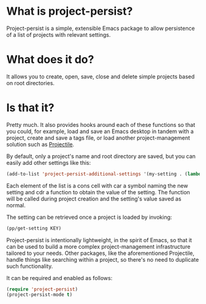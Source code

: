 # What is project-persist?
Project-persist is a simple, extensible Emacs package to allow persistence of a list of projects with relevant settings.

# What does it do?
It allows you to create, open, save, close and delete simple projects based on root directories.

# Is that it?
Pretty much. It also provides hooks around each of these functions so that you could, for example, load and save an Emacs desktop in tandem with a project, create and save a tags file, or load another project-management solution such as [Projectile](https://github.com/bbatsov/projectile).

By default, only a project's name and root directory are saved, but you can easily add other settings like this:

```lisp
(add-to-list 'project-persist-additional-settings '(my-setting . (lambda () (read-from-minibuffer "My setting: "))))
```

Each element of the list is a cons cell with car a symbol naming the new setting and cdr a function to obtain the value of the setting. The function will be called during project creation and the setting's value saved as normal.

The setting can be retrieved once a project is loaded by invoking:

```lisp
(pp/get-setting KEY)
```

Project-persist is intentionally lightweight, in the spirit of Emacs, so that it can be used to build a more complex project-management infrastructure tailored to your needs. Other packages, like the aforementioned Projectile, handle things like searching within a project, so there's no need to duplicate such functionality.

It can be required and enabled as follows:

```lisp
(require 'project-persist)
(project-persist-mode t)
```
